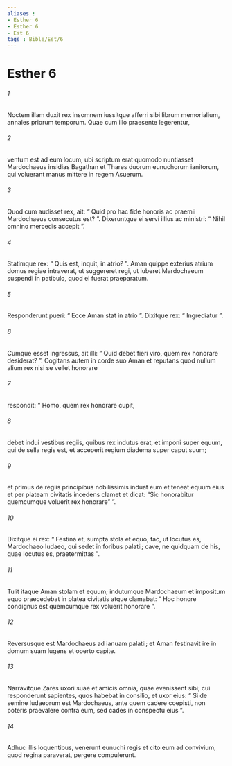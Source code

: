 ```yaml
---
aliases : 
- Esther 6
- Esther 6
- Est 6
tags : Bible/Est/6
---
```


# Esther 6

###### 1
Noctem illam duxit rex insomnem iussitque afferri sibi librum memorialium, annales priorum temporum. Quae cum illo praesente legerentur, 
###### 2
ventum est ad eum locum, ubi scriptum erat quomodo nuntiasset Mardochaeus insidias Bagathan et Thares duorum eunuchorum ianitorum, qui voluerant manus mittere in regem Asuerum.
###### 3
Quod cum audisset rex, ait: “ Quid pro hac fide honoris ac praemii Mardochaeus consecutus est? ”. Dixeruntque ei servi illius ac ministri: “ Nihil omnino mercedis accepit ”. 
###### 4
Statimque rex: “ Quis est, inquit, in atrio? ”. Aman quippe exterius atrium domus regiae intraverat, ut suggereret regi, ut iuberet Mardochaeum suspendi in patibulo, quod ei fuerat praeparatum. 
###### 5
Responderunt pueri: “ Ecce Aman stat in atrio ”. Dixitque rex: “ Ingrediatur ”.
###### 6
Cumque esset ingressus, ait illi: “ Quid debet fieri viro, quem rex honorare desiderat? ”. Cogitans autem in corde suo Aman et reputans quod nullum alium rex nisi se vellet honorare 
###### 7
respondit: “ Homo, quem rex honorare cupit, 
###### 8
debet indui vestibus regiis, quibus rex indutus erat, et imponi super equum, qui de sella regis est, et acceperit regium diadema super caput suum; 
###### 9
et primus de regiis principibus nobilissimis induat eum et teneat equum eius et per plateam civitatis incedens clamet et dicat: “Sic honorabitur quemcumque voluerit rex honorare” ”.
###### 10
Dixitque ei rex: “ Festina et, sumpta stola et equo, fac, ut locutus es, Mardochaeo Iudaeo, qui sedet in foribus palatii; cave, ne quidquam de his, quae locutus es, praetermittas ”. 
###### 11
Tulit itaque Aman stolam et equum; indutumque Mardochaeum et impositum equo praecedebat in platea civitatis atque clamabat: “ Hoc honore condignus est quemcumque rex voluerit honorare ”.
###### 12
Reversusque est Mardochaeus ad ianuam palatii; et Aman festinavit ire in domum suam lugens et operto capite. 
###### 13
Narravitque Zares uxori suae et amicis omnia, quae evenissent sibi; cui responderunt sapientes, quos habebat in consilio, et uxor eius: “ Si de semine Iudaeorum est Mardochaeus, ante quem cadere coepisti, non poteris praevalere contra eum, sed cades in conspectu eius ”. 
###### 14
Adhuc illis loquentibus, venerunt eunuchi regis et cito eum ad convivium, quod regina paraverat, pergere compulerunt.
